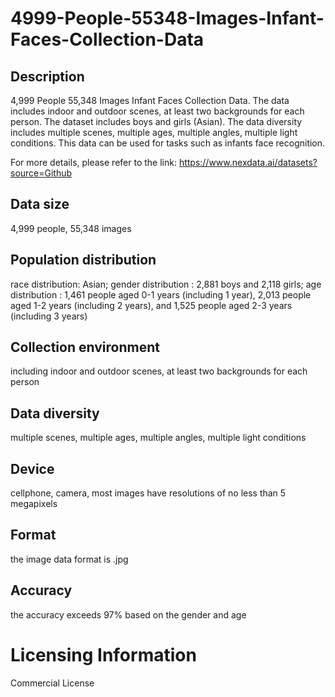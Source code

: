 # 4999-People-55348-Images-Infant-Faces-Collection-Data


## Description
4,999 People 55,348 Images Infant Faces Collection Data. The data includes indoor and outdoor scenes, at least two backgrounds for each person. The dataset includes boys and girls (Asian). The data diversity includes multiple scenes, multiple ages, multiple angles, multiple light conditions. This data can be used for tasks such as infants face recognition.

For more details, please refer to the link: https://www.nexdata.ai/datasets?source=Github


## Data size
4,999 people, 55,348 images

## Population distribution
race distribution: Asian; gender distribution : 2,881 boys and 2,118 girls; age distribution : 1,461 people aged 0-1 years (including 1 year), 2,013 people aged 1-2 years (including 2 years), and 1,525 people aged 2-3 years (including 3 years)

## Collection environment
including indoor and outdoor scenes, at least two backgrounds for each person

## Data diversity
multiple scenes, multiple ages, multiple angles, multiple light conditions

## Device
cellphone, camera, most images have resolutions of no less than 5 megapixels

## Format
the image data format is .jpg

## Accuracy
the accuracy exceeds 97% based on the gender and age

# Licensing Information
Commercial License
